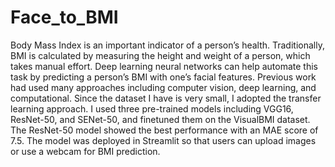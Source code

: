 # Face_to_BMI

Body Mass Index is an important indicator of a person’s health. Traditionally, BMI is
calculated by measuring the height and weight of a person, which takes manual effort. Deep
learning neural networks can help automate this task by predicting a person’s BMI with one’s
facial features. Previous work had used many approaches including computer vision, deep
learning, and computational. Since the dataset I have is very small, I adopted the transfer
learning approach. I used three pre-trained models including VGG16, ResNet-50, and SENet-50,
and finetuned them on the VisualBMI dataset. The ResNet-50 model showed the best
performance with an MAE score of 7.5. The model was deployed in Streamlit so that users can
upload images or use a webcam for BMI prediction.
